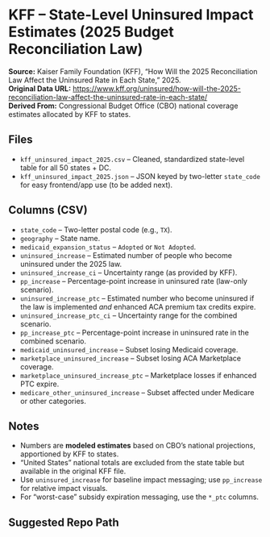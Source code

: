 # KFF – State-Level Uninsured Impact Estimates (2025 Budget Reconciliation Law)

**Source:** Kaiser Family Foundation (KFF), “How Will the 2025 Reconciliation Law Affect the Uninsured Rate in Each State,” 2025.  
**Original Data URL:** https://www.kff.org/uninsured/how-will-the-2025-reconciliation-law-affect-the-uninsured-rate-in-each-state/  
**Derived From:** Congressional Budget Office (CBO) national coverage estimates allocated by KFF to states.  

## Files
- `kff_uninsured_impact_2025.csv` – Cleaned, standardized state-level table for all 50 states + DC.  
- `kff_uninsured_impact_2025.json` – JSON keyed by two-letter `state_code` for easy frontend/app use (to be added next).

## Columns (CSV)
- `state_code` – Two-letter postal code (e.g., `TX`).
- `geography` – State name.
- `medicaid_expansion_status` – `Adopted` or `Not Adopted`.
- `uninsured_increase` – Estimated number of people who become uninsured under the 2025 law.
- `uninsured_increase_ci` – Uncertainty range (as provided by KFF).
- `pp_increase` – Percentage-point increase in uninsured rate (law-only scenario).
- `uninsured_increase_ptc` – Estimated number who become uninsured if the law is implemented *and* enhanced ACA premium tax credits expire.
- `uninsured_increase_ptc_ci` – Uncertainty range for the combined scenario.
- `pp_increase_ptc` – Percentage-point increase in uninsured rate in the combined scenario.
- `medicaid_uninsured_increase` – Subset losing Medicaid coverage.
- `marketplace_uninsured_increase` – Subset losing ACA Marketplace coverage.
- `marketplace_uninsured_increase_ptc` – Marketplace losses if enhanced PTC expire.
- `medicare_other_uninsured_increase` – Subset affected under Medicare or other categories.

## Notes
- Numbers are **modeled estimates** based on CBO’s national projections, apportioned by KFF to states.
- “United States” national totals are excluded from the state table but available in the original KFF file.
- Use `uninsured_increase` for baseline impact messaging; use `pp_increase` for relative impact visuals.
- For “worst-case” subsidy expiration messaging, use the `*_ptc` columns.

## Suggested Repo Path
